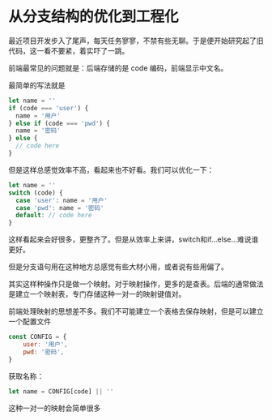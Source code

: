 # 从分支结构的优化到工程化

最近项目开发步入了尾声，每天任务寥寥，不禁有些无聊。于是便开始研究起了旧代码，这一看不要紧，着实吓了一跳。

前端最常见的问题就是：后端存储的是 code 编码，前端显示中文名。

最简单的写法就是

```javascript
let name = ''
if (code === 'user') {
  name = '用户'
} else if (code === 'pwd') {
  name = '密码'
} else {
  // code here
}
```

但是这样总感觉效率不高，看起来也不好看。我们可以优化一下：

```javascript
let name = ''
switch (code) {
  case 'user': name = '用户'
  case 'pwd': name = '密码'
  default: // code here
}
```

这样看起来会好很多，更整齐了。但是从效率上来讲，switch和if...else...难说谁更好。

但是分支语句用在这种地方总感觉有些大材小用，或者说有些用偏了。

其实这样种操作只是做一个映射。对于映射操作，更多的是查表。后端的通常做法是建立一个映射表，专门存储这种一对一的映射键值对。

前端处理映射的思想差不多。我们不可能建立一个表格去保存映射，但是可以建立一个配置文件

```javascript
const CONFIG = {
    user: '用户',
    pwd: '密码',
}
```

获取名称：

```javascript
let name = CONFIG[code] || ''
```

这种一对一的映射会简单很多